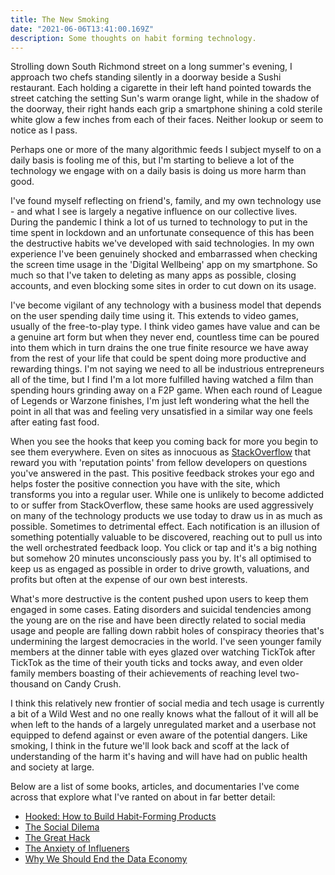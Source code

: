 ```yaml
---
title: The New Smoking
date: "2021-06-06T13:41:00.169Z"
description: Some thoughts on habit forming technology.
---
```


Strolling down South Richmond street on a long summer's evening, I approach two chefs standing silently in a doorway beside a Sushi restaurant. Each holding a cigarette in their left hand pointed towards the street catching the setting Sun's warm orange light, while in the shadow of the doorway, their right hands each grip a smartphone shining a cold sterile white glow a few inches from each of their faces. Neither lookup or seem to notice as I pass.

Perhaps one or more of the many algorithmic feeds I subject myself to on a daily basis is fooling me of this, but I'm starting to believe a lot of the technology we engage with on a daily basis is doing us more harm than good.

I've found myself reflecting on friend's, family, and my own technology use - and what I see is largely a negative influence on our collective lives. During the pandemic I think a lot of us turned to technology to put in the time spent in lockdown and an unfortunate consequence of this has been the destructive habits we've developed with said technologies. In my own experience I've been genuinely shocked and embarrassed when checking the screen time usage in the 'Digital Wellbeing' app on my smartphone. So much so that I've taken to deleting as many apps as possible, closing accounts, and even blocking some sites in order to cut down on its usage.

I've become vigilant of any technology with a business model that depends on the user spending daily time using it. This extends to video games, usually of the free-to-play type. I think video games have value and can be a genuine art form but when they never end, countless time can be poured into them which in turn drains the one true finite resource we have away from the rest of your life that could be spent doing more productive and rewarding things. I'm not saying we need to all be industrious entrepreneurs all of the time, but I find I'm a lot more fulfilled having watched a film than spending hours grinding away on a F2P game. When each round of League of Legends or Warzone finishes, I'm just left wondering what the hell the point in all that was and feeling very unsatisfied in a similar way one feels after eating fast food.

When you see the hooks that keep you coming back for more you begin to see them everywhere. Even on sites as innocuous as [StackOverflow](https://stackoverflow.com) that reward you with 'reputation points' from fellow developers on questions you've answered in the past. This positive feedback strokes your ego and helps foster the positive connection you have with the site, which transforms you into a regular user. While one is unlikely to become addicted to or suffer from StackOverflow, these same hooks are used aggressively on many of the technology products we use today to draw us in as much as possible. Sometimes to detrimental effect. Each notification is an illusion of something potentially valuable to be discovered, reaching out to pull us into the well orchestrated feedback loop. You click or tap and it's a big nothing but somehow 20 minutes unconsciously pass you by. It's all optimised to keep us as engaged as possible in order to drive growth, valuations, and profits but often at the expense of our own best interests.

What's more destructive is the content pushed upon users to keep them engaged in some cases. Eating disorders and suicidal tendencies among the young are on the rise and have been directly related to social media usage and people are falling down rabbit holes of conspiracy theories that's undermining the largest democracies in the world. I've seen younger family members at the dinner table with eyes glazed over watching TickTok after TickTok as the time of their youth ticks and tocks away, and even older family members boasting of their achievements of reaching level two-thousand on Candy Crush.

I think this relatively new frontier of social media and tech usage is currently a bit of a Wild West and no one really knows what the fallout of it will all be when left to the hands of a largely unregulated market and a userbase not equipped to defend against or even aware of the potential dangers. Like smoking, I think in the future we'll look back and scoff at the lack of understanding of the harm it's having and will have had on public health and society at large.

Below are a list of some books, articles, and documentaries I've come across that explore what I've ranted on about in far better detail:

- [Hooked: How to Build Habit-Forming Products](https://www.amazon.com/Hooked-How-Build-Habit-Forming-Products/dp/1591847788)
- [The Social Dilema](https://www.youtube.com/watch?v=uaaC57tcci0)
- [The Great Hack](https://www.youtube.com/watch?v=iX8GxLP1FHo)
- [The Anxiety of Influeners](https://harpers.org/archive/2021/06/tiktok-house-collab-house-the-anxiety-of-influencers/)
- [Why We Should End the Data Economy](https://thereboot.com/why-we-should-end-the-data-economy/)
